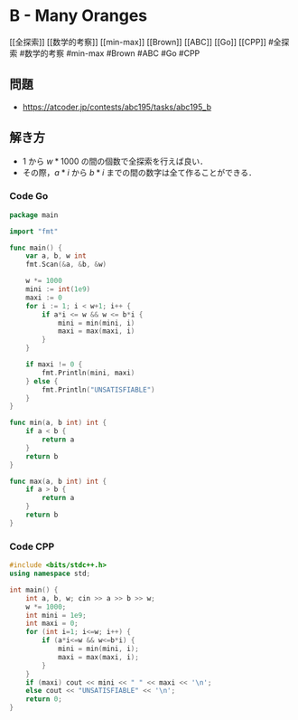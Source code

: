 # B - Many Oranges
[[全探索]] [[数学的考察]] [[min-max]] [[Brown]] [[ABC]] [[Go]] [[CPP]]
#全探索 #数学的考察 #min-max #Brown #ABC #Go #CPP 

## 問題
- https://atcoder.jp/contests/abc195/tasks/abc195_b

## 解き方
- $1$ から $w*1000$ の間の個数で全探索を行えば良い．
- その際，$a*i$ から $b*i$ までの間の数字は全て作ることができる．

### Code Go
```go
package main

import "fmt"

func main() {
	var a, b, w int
	fmt.Scan(&a, &b, &w)

	w *= 1000
	mini := int(1e9)
	maxi := 0
	for i := 1; i < w+1; i++ {
		if a*i <= w && w <= b*i {
			mini = min(mini, i)
			maxi = max(maxi, i)
		}
	}

	if maxi != 0 {
		fmt.Println(mini, maxi)
	} else {
		fmt.Println("UNSATISFIABLE")
	}
}

func min(a, b int) int {
	if a < b {
		return a
	}
	return b
}

func max(a, b int) int {
	if a > b {
		return a
	}
	return b
}
```
 
### Code CPP
```c++
#include <bits/stdc++.h>
using namespace std;

int main() {
	int a, b, w; cin >> a >> b >> w;
	w *= 1000;
	int mini = 1e9;
	int maxi = 0;
	for (int i=1; i<=w; i++) {
		if (a*i<=w && w<=b*i) {
			mini = min(mini, i);
			maxi = max(maxi, i);
		}
	}
	if (maxi) cout << mini << " " << maxi << '\n';
	else cout << "UNSATISFIABLE" << '\n';
    return 0;
}
```